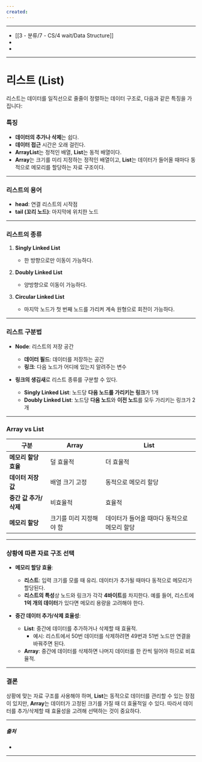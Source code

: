 ```yaml
---
created:
---
```

---
- [[3 - 분류/7 - CS/4 wait/Data Structure]]
- 
- 
---
# 리스트 (List)

리스트는 데이터를 일직선으로 줄줄이 정렬하는 데이터 구조로, 다음과 같은 특징을 가집니다:

### 특징

- **데이터의 추가나 삭제**는 쉽다.
- **데이터 접근** 시간은 오래 걸린다.
- **ArrayList**는 정적인 배열, **List**는 동적 배열이다.
- **Array**는 크기를 미리 지정하는 정적인 배열이고, **List**는 데이터가 들어올 때마다 동적으로 메모리를 할당하는 자료 구조이다.

---

### 리스트의 용어

- **head**: 연결 리스트의 시작점
- **tail (꼬리 노드)**: 마지막에 위치한 노드

---

### 리스트의 종류

1. **Singly Linked List**
   - 한 방향으로만 이동이 가능하다.
   
2. **Doubly Linked List**
   - 양방향으로 이동이 가능하다.
   
3. **Circular Linked List**
   - 마지막 노드가 첫 번째 노드를 가리켜 계속 원형으로 회전이 가능하다.

---

### 리스트 구분법

- **Node**: 리스트의 저장 공간
  - **데이터 필드**: 데이터를 저장하는 공간
  - **링크**: 다음 노드가 어디에 있는지 알려주는 변수
  
- **링크의 생김새**로 리스트 종류를 구분할 수 있다.
  - **Singly Linked List**: 노드당 **다음 노드를 가리키는 링크**가 1개
  - **Doubly Linked List**: 노드당 **다음 노드**와 **이전 노드**를 모두 가리키는 링크가 2개

---

### Array vs List

| 구분                     | **Array**                       | **List**                          |
|--------------------------|---------------------------------|-----------------------------------|
| **메모리 할당 효율**       | 덜 효율적                       | 더 효율적                         |
| **데이터 저장 값**        | 배열 크기 고정                  | 동적으로 메모리 할당             |
| **중간 값 추가/삭제**     | 비효율적                         | 효율적                            |
| **메모리 할당**           | 크기를 미리 지정해야 함         | 데이터가 들어올 때마다 동적으로 메모리 할당 |

---

### 상황에 따른 자료 구조 선택

- **메모리 할당 효율**:
  - **리스트**: 입력 크기를 모를 때 유리. 데이터가 추가될 때마다 동적으로 메모리가 할당된다.
  - **리스트의 특성**상 노드와 링크가 각각 **4바이트**를 차지한다. 예를 들어, 리스트에 **1억 개의 데이터**가 있다면 메모리 용량을 고려해야 한다.

- **중간 데이터 추가/삭제 효율성**:
  - **List**: 중간에 데이터를 추가하거나 삭제할 때 효율적.
    - 예시: 리스트에서 50번 데이터를 삭제하려면 49번과 51번 노드만 연결을 바꿔주면 된다.
  - **Array**: 중간에 데이터를 삭제하면 나머지 데이터를 한 칸씩 밀어야 하므로 비효율적.

---
### 결론

상황에 맞는 자료 구조를 사용해야 하며, **List**는 동적으로 데이터를 관리할 수 있는 장점이 있지만, **Array**는 데이터가 고정된 크기를 가질 때 더 효율적일 수 있다. 따라서 데이터를 추가/삭제할 때 효율성을 고려해 선택하는 것이 중요하다.

---
##### 출처
- 
  
---
  